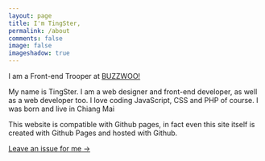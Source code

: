 ```yaml
---
layout: page
title: I'm TingSter,
permalink: /about
comments: false
image: false
imageshadow: true
---
```


I am a Front-end Trooper at [BUZZWOO!](https://buzzwoo.de)

My name is TingSter. I am a web designer and front-end developer, as well as a web developer too. I love coding JavaScript, CSS and PHP of course. I was born and live in Chiang Mai

This website is compatible with Github pages, in fact even this site itself is created with Github Pages and hosted with Github.

<a target="_blank" href="https://github.com/ichaiwut/ichaiwut.github.io/issues" class="btn btn-dark"> Leave an issue for me &rarr;</a>

